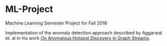 # ML-Project
Machine Learning Semester Project for Fall 2018

Implementation of the anomaly detection approach described by Aggarwal et. al in his work [On Anomalous Hotspot Discovery in 
Graph Streams](https://ieeexplore.ieee.org/stamp/stamp.jsp?tp=&arnumber=6729633).
